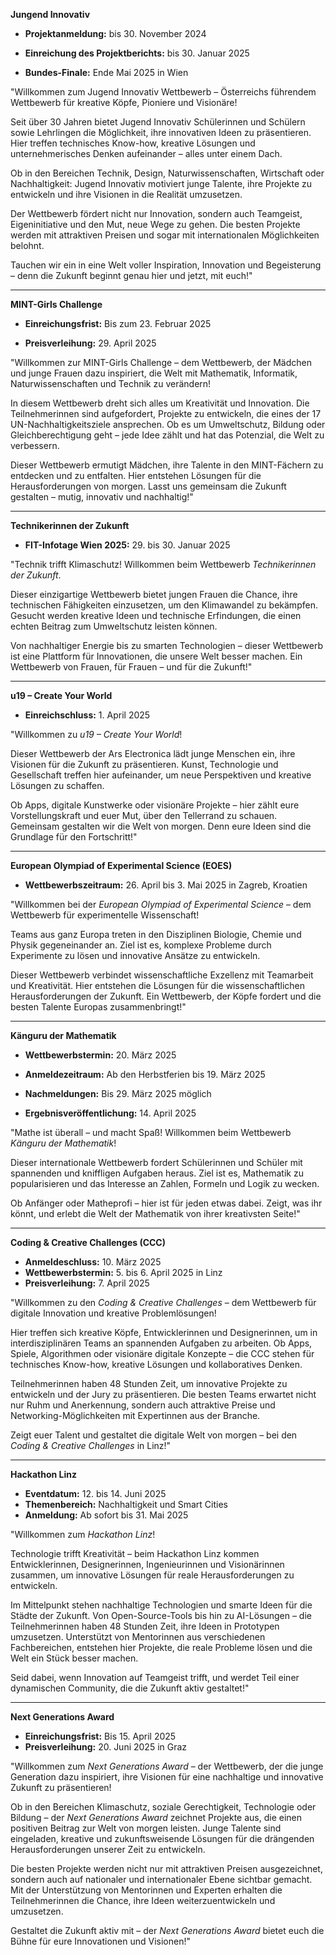 **Jungend Innovativ**

- **Projektanmeldung:** bis 30. November 2024

- **Einreichung des Projektberichts:** bis 30. Januar 2025

- **Bundes-Finale:** Ende Mai 2025 in Wien

"Willkommen zum Jugend Innovativ Wettbewerb – Österreichs führendem Wettbewerb für kreative Köpfe, Pioniere und Visionäre!

Seit über 30 Jahren bietet Jugend Innovativ Schülerinnen und Schülern sowie Lehrlingen die Möglichkeit, ihre innovativen Ideen zu präsentieren. Hier treffen technisches Know-how, kreative Lösungen und unternehmerisches Denken aufeinander – alles unter einem Dach.

Ob in den Bereichen Technik, Design, Naturwissenschaften, Wirtschaft oder Nachhaltigkeit: Jugend Innovativ motiviert junge Talente, ihre Projekte zu entwickeln und ihre Visionen in die Realität umzusetzen.

Der Wettbewerb fördert nicht nur Innovation, sondern auch Teamgeist, Eigeninitiative und den Mut, neue Wege zu gehen. Die besten Projekte werden mit attraktiven Preisen und sogar mit internationalen Möglichkeiten belohnt.

Tauchen wir ein in eine Welt voller Inspiration, Innovation und Begeisterung – denn die Zukunft beginnt genau hier und jetzt, mit euch!"

---------------------------------------------------

**MINT-Girls Challenge**

- **Einreichungsfrist:** Bis zum 23. Februar 2025

- **Preisverleihung:** 29. April 2025

"Willkommen zur MINT-Girls Challenge – dem Wettbewerb, der Mädchen und junge Frauen dazu inspiriert, die Welt mit Mathematik, Informatik, Naturwissenschaften und Technik zu verändern!

In diesem Wettbewerb dreht sich alles um Kreativität und Innovation. Die Teilnehmerinnen sind aufgefordert, Projekte zu entwickeln, die eines der 17 UN-Nachhaltigkeitsziele ansprechen. Ob es um Umweltschutz, Bildung oder Gleichberechtigung geht – jede Idee zählt und hat das Potenzial, die Welt zu verbessern.

Dieser Wettbewerb ermutigt Mädchen, ihre Talente in den MINT-Fächern zu entdecken und zu entfalten. Hier entstehen Lösungen für die Herausforderungen von morgen. Lasst uns gemeinsam die Zukunft gestalten – mutig, innovativ und nachhaltig!"

---

**Technikerinnen der Zukunft**

- **FIT-Infotage Wien 2025:** 29. bis 30. Januar 2025

"Technik trifft Klimaschutz! Willkommen beim Wettbewerb *Technikerinnen der Zukunft*.

Dieser einzigartige Wettbewerb bietet jungen Frauen die Chance, ihre technischen Fähigkeiten einzusetzen, um den Klimawandel zu bekämpfen. Gesucht werden kreative Ideen und technische Erfindungen, die einen echten Beitrag zum Umweltschutz leisten können.

Von nachhaltiger Energie bis zu smarten Technologien – dieser Wettbewerb ist eine Plattform für Innovationen, die unsere Welt besser machen. Ein Wettbewerb von Frauen, für Frauen – und für die Zukunft!"

---

**u19 – Create Your World**

- **Einreichschluss:** 1. April 2025

"Willkommen zu *u19 – Create Your World*!

Dieser Wettbewerb der Ars Electronica lädt junge Menschen ein, ihre Visionen für die Zukunft zu präsentieren. Kunst, Technologie und Gesellschaft treffen hier aufeinander, um neue Perspektiven und kreative Lösungen zu schaffen.

Ob Apps, digitale Kunstwerke oder visionäre Projekte – hier zählt eure Vorstellungskraft und euer Mut, über den Tellerrand zu schauen. Gemeinsam gestalten wir die Welt von morgen. Denn eure Ideen sind die Grundlage für den Fortschritt!"

---

**European Olympiad of Experimental Science (EOES)**

- **Wettbewerbszeitraum:** 26. April bis 3. Mai 2025 in Zagreb, Kroatien

"Willkommen bei der *European Olympiad of Experimental Science* – dem Wettbewerb für experimentelle Wissenschaft!

Teams aus ganz Europa treten in den Disziplinen Biologie, Chemie und Physik gegeneinander an. Ziel ist es, komplexe Probleme durch Experimente zu lösen und innovative Ansätze zu entwickeln.

Dieser Wettbewerb verbindet wissenschaftliche Exzellenz mit Teamarbeit und Kreativität. Hier entstehen die Lösungen für die wissenschaftlichen Herausforderungen der Zukunft. Ein Wettbewerb, der Köpfe fordert und die besten Talente Europas zusammenbringt!"

---

**Känguru der Mathematik**

- **Wettbewerbstermin:** 20. März 2025

- **Anmeldezeitraum:** Ab den Herbstferien bis 19. März 2025

- **Nachmeldungen:** Bis 29. März 2025 möglich

- **Ergebnisveröffentlichung:** 14. April 2025

"Mathe ist überall – und macht Spaß! Willkommen beim Wettbewerb *Känguru der Mathematik*!

Dieser internationale Wettbewerb fordert Schülerinnen und Schüler mit spannenden und kniffligen Aufgaben heraus. Ziel ist es, Mathematik zu popularisieren und das Interesse an Zahlen, Formeln und Logik zu wecken.

Ob Anfänger oder Matheprofi – hier ist für jeden etwas dabei. Zeigt, was ihr könnt, und erlebt die Welt der Mathematik von ihrer kreativsten Seite!"

------------------

**Coding & Creative Challenges (CCC)**

- **Anmeldeschluss:** 10. März 2025
- **Wettbewerbstermin:** 5. bis 6. April 2025 in Linz
- **Preisverleihung:** 7. April 2025

"Willkommen zu den *Coding & Creative Challenges* – dem Wettbewerb für digitale Innovation und kreative Problemlösungen!

Hier treffen sich kreative Köpfe, Entwicklerinnen und Designerinnen, um in interdisziplinären Teams an spannenden Aufgaben zu arbeiten. Ob Apps, Spiele, Algorithmen oder visionäre digitale Konzepte – die CCC stehen für technisches Know-how, kreative Lösungen und kollaboratives Denken.

Teilnehmerinnen haben 48 Stunden Zeit, um innovative Projekte zu entwickeln und der Jury zu präsentieren. Die besten Teams erwartet nicht nur Ruhm und Anerkennung, sondern auch attraktive Preise und Networking-Möglichkeiten mit Expertinnen aus der Branche.

Zeigt euer Talent und gestaltet die digitale Welt von morgen – bei den *Coding & Creative Challenges* in Linz!"

---

**Hackathon Linz**

- **Eventdatum:** 12. bis 14. Juni 2025
- **Themenbereich:** Nachhaltigkeit und Smart Cities
- **Anmeldung:** Ab sofort bis 31. Mai 2025

"Willkommen zum *Hackathon Linz*!

Technologie trifft Kreativität – beim Hackathon Linz kommen Entwicklerinnen, Designerinnen, Ingenieurinnen und Visionärinnen zusammen, um innovative Lösungen für reale Herausforderungen zu entwickeln.

Im Mittelpunkt stehen nachhaltige Technologien und smarte Ideen für die Städte der Zukunft. Von Open-Source-Tools bis hin zu AI-Lösungen – die Teilnehmerinnen haben 48 Stunden Zeit, ihre Ideen in Prototypen umzusetzen. Unterstützt von Mentorinnen aus verschiedenen Fachbereichen, entstehen hier Projekte, die reale Probleme lösen und die Welt ein Stück besser machen.

Seid dabei, wenn Innovation auf Teamgeist trifft, und werdet Teil einer dynamischen Community, die die Zukunft aktiv gestaltet!"

-------------------

**Next Generations Award**

- **Einreichungsfrist:** Bis 15. April 2025
- **Preisverleihung:** 20. Juni 2025 in Graz

"Willkommen zum *Next Generations Award* – der Wettbewerb, der die junge Generation dazu inspiriert, ihre Visionen für eine nachhaltige und innovative Zukunft zu präsentieren!

Ob in den Bereichen Klimaschutz, soziale Gerechtigkeit, Technologie oder Bildung – der *Next Generations Award* zeichnet Projekte aus, die einen positiven Beitrag zur Welt von morgen leisten. Junge Talente sind eingeladen, kreative und zukunftsweisende Lösungen für die drängenden Herausforderungen unserer Zeit zu entwickeln.

Die besten Projekte werden nicht nur mit attraktiven Preisen ausgezeichnet, sondern auch auf nationaler und internationaler Ebene sichtbar gemacht. Mit der Unterstützung von Mentorinnen und Experten erhalten die Teilnehmerinnen die Chance, ihre Ideen weiterzuentwickeln und umzusetzen.

Gestaltet die Zukunft aktiv mit – der *Next Generations Award* bietet euch die Bühne für eure Innovationen und Visionen!"
